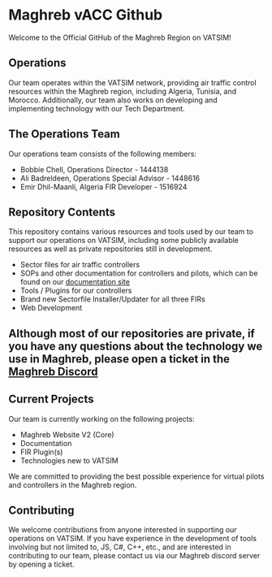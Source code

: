 # Maghreb vACC Github

Welcome to the Official GitHub of the Maghreb Region on VATSIM!

## Operations

Our team operates within the VATSIM network, providing air traffic control resources within the Maghreb region, including Algeria, Tunisia, and Morocco. Additionally, our team also works on developing and implementing technology with our Tech Department.

## The Operations Team

Our operations team consists of the following members:

- Bobbie Chell, Operations Director - 1444138
- Ali Badreldeen, Operations Special Advisor - 1448616
- Emir Dhil-Maanli, Algeria FIR Developer - 1516924

## Repository Contents

This repository contains various resources and tools used by our team to support our operations on VATSIM, including some publicly available resources as well as private repositories still in development.

- Sector files for air traffic controllers
- SOPs and other documentation for controllers and pilots, which can be found on our [documentation site](https://docs.vatsim.ma/)
- Tools / Plugins for our controllers
- Brand new Sectorfile Installer/Updater for all three FIRs
- Web Development

## Although most of our repositories are private, if you have any questions about the technology we use in Maghreb, please open a ticket in the [Maghreb Discord](https://community.vatsim.net/)

## Current Projects

Our team is currently working on the following projects:

- Maghreb Website V2 (Core)
- Documentation
- FIR Plugin(s)
- Technologies new to VATSIM

We are committed to providing the best possible experience for virtual pilots and controllers in the Maghreb region.

## Contributing

We welcome contributions from anyone interested in supporting our operations on VATSIM. If you have experience in the development of tools involving but not limited to, JS, C#, C++, etc., and are interested in contributing to our team, please contact us via our Maghreb discord server by opening a ticket.
